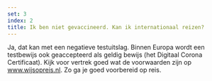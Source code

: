 ```yaml
---
set: 3
index: 2
title: Ik ben niet gevaccineerd. Kan ik internationaal reizen?
---
```

Ja, dat kan met een negatieve testuitslag. Binnen Europa wordt een testbewijs ook geaccepteerd als geldig bewijs (het Digitaal Corona Certificaat). Kijk voor vertrek goed wat de voorwaarden zijn op <a href="https://www.wijsopreis.nl" rel="noopener noreferrer" target="_blank">www.wijsopreis.nl</a>. Zo ga je goed voorbereid op reis.
